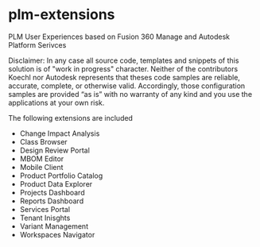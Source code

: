 # plm-extensions
PLM User Experiences based on Fusion 360 Manage and Autodesk Platform Serivces

Disclaimer: In any case all source code, templates and snippets of this solution is of "work in progress" character. Neither of the contributors Koechl nor Autodesk represents that theses code samples are reliable, accurate, complete, or otherwise valid. Accordingly, those configuration samples are provided “as is” with no warranty of any kind and you use the applications at your own risk.

The following extensions are included
- Change Impact Analysis
- Class Browser
- Design Review Portal
- MBOM Editor
- Mobile Client
- Product Portfolio Catalog
- Product Data Explorer
- Projects Dashboard
- Reports Dashboard
- Services Portal
- Tenant Inisghts
- Variant Management
- Workspaces Navigator